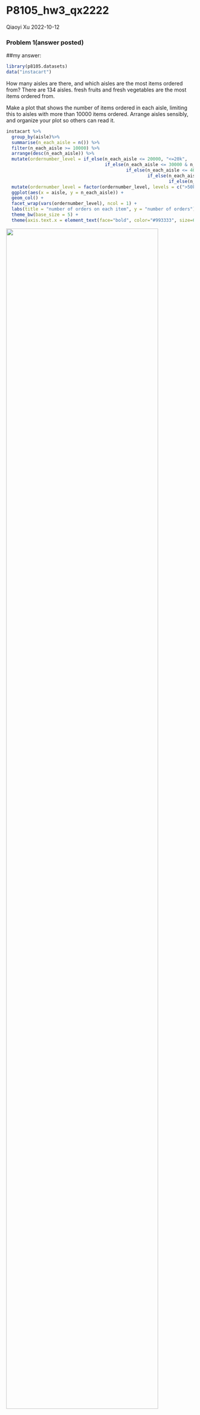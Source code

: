 P8105_hw3_qx2222
================
Qiaoyi Xu
2022-10-12

### Problem 1(answer posted)

\##my answer:

``` r
library(p8105.datasets)
data("instacart")
```

How many aisles are there, and which aisles are the most items ordered
from? There are 134 aisles. fresh fruits and fresh vegetables are the
most items ordered from.

Make a plot that shows the number of items ordered in each aisle,
limiting this to aisles with more than 10000 items ordered. Arrange
aisles sensibly, and organize your plot so others can read it.

``` r
instacart %>% 
  group_by(aisle)%>%
  summarise(n_each_aisle = n()) %>%
  filter(n_each_aisle >= 10000) %>%
  arrange(desc(n_each_aisle)) %>%
  mutate(ordernumber_level = if_else(n_each_aisle <= 20000, "<=20k",
                                     if_else(n_each_aisle <= 30000 & n_each_aisle > 20000, "20k-30k",
                                             if_else(n_each_aisle <= 40000 & n_each_aisle > 30000, "30k-40k",
                                                     if_else(n_each_aisle <= 50000 & n_each_aisle > 40000, "40k-50k",
                                                             if_else(n_each_aisle > 50000, ">50k", NA_character_))))))%>%
  mutate(ordernumber_level = factor(ordernumber_level, levels = c(">50k", "40k-50k", "30k-40k", "20k-30k","<=20k")))%>%
  ggplot(aes(x = aisle, y = n_each_aisle)) +
  geom_col() +
  facet_wrap(vars(ordernumber_level), ncol = 1) +
  labs(title = "number of orders on each item", y = "number of orders") +
  theme_bw(base_size = 5) +
  theme(axis.text.x = element_text(face="bold", color="#993333", size=6, angle=45))
```

<img src="P8105_hw3_qx2222_files/figure-gfm/unnamed-chunk-2-1.png" width="90%" />

\##answer:

#### Read in the data

``` r
instacart = 
  instacart %>% 
  as_tibble(instacart)
```

#### Answer questions about the data

This dataset contains 1384617 rows and 15 columns, with each row
resprenting a single product from an instacart order. Variables include
identifiers for user, order, and product; the order in which each
product was added to the cart. There are several order-level variables,
describing the day and time of the order, and number of days since prior
order. Then there are several item-specific variables, describing the
product name (e.g. Yogurt, Avocado), department (e.g. dairy and eggs,
produce), and aisle (e.g. yogurt, fresh fruits), and whether the item
has been ordered by this user in the past. In total, there are 39123
products found in 131209 orders from 131209 distinct users.

Below is a table summarizing the number of items ordered from aisle. In
total, there are 134 aisles, with fresh vegetables and fresh fruits
holding the most items ordered by far.

``` r
instacart %>% 
  count(aisle) %>% 
  arrange(desc(n))
```

    ## # A tibble: 134 × 2
    ##    aisle                              n
    ##    <chr>                          <int>
    ##  1 fresh vegetables              150609
    ##  2 fresh fruits                  150473
    ##  3 packaged vegetables fruits     78493
    ##  4 yogurt                         55240
    ##  5 packaged cheese                41699
    ##  6 water seltzer sparkling water  36617
    ##  7 milk                           32644
    ##  8 chips pretzels                 31269
    ##  9 soy lactosefree                26240
    ## 10 bread                          23635
    ## # … with 124 more rows

Next is a plot that shows the number of items ordered in each aisle.
Here, aisles are ordered by ascending number of items.

``` r
instacart %>% 
  count(aisle) %>% 
  filter(n > 10000) %>% 
  mutate(aisle = fct_reorder(aisle, n)) %>% 
  ggplot(aes(x = aisle, y = n)) + 
  geom_point() + 
  labs(title = "Number of items ordered in each aisle") +
  theme(axis.text.x = element_text(angle = 60, hjust = 1))
```

<img src="P8105_hw3_qx2222_files/figure-gfm/unnamed-chunk-5-1.png" width="90%" />

Our next table shows the three most popular items in aisles
`baking ingredients`, `dog food care`, and `packaged vegetables fruits`,
and includes the number of times each item is ordered in your table.

``` r
instacart %>% 
  filter(aisle %in% c("baking ingredients", "dog food care", "packaged vegetables fruits")) %>%
  group_by(aisle) %>% 
  count(product_name) %>% 
  mutate(rank = min_rank(desc(n))) %>% 
  filter(rank < 4) %>% 
  arrange(desc(n)) %>%
  knitr::kable()
```

| aisle                      | product_name                                  |    n | rank |
|:---------------------------|:----------------------------------------------|-----:|-----:|
| packaged vegetables fruits | Organic Baby Spinach                          | 9784 |    1 |
| packaged vegetables fruits | Organic Raspberries                           | 5546 |    2 |
| packaged vegetables fruits | Organic Blueberries                           | 4966 |    3 |
| baking ingredients         | Light Brown Sugar                             |  499 |    1 |
| baking ingredients         | Pure Baking Soda                              |  387 |    2 |
| baking ingredients         | Cane Sugar                                    |  336 |    3 |
| dog food care              | Snack Sticks Chicken & Rice Recipe Dog Treats |   30 |    1 |
| dog food care              | Organix Chicken & Brown Rice Recipe           |   28 |    2 |
| dog food care              | Small Dog Biscuits                            |   26 |    3 |

Finally is a table showing the mean hour of the day at which Pink Lady
Apples and Coffee Ice Cream are ordered on each day of the week. This
table has been formatted in an untidy manner for human readers. Pink
Lady Apples are generally purchased slightly earlier in the day than
Coffee Ice Cream, with the exception of day 5.

``` r
instacart %>%
  filter(product_name %in% c("Pink Lady Apples", "Coffee Ice Cream")) %>%
  group_by(product_name, order_dow) %>%
  summarize(mean_hour = mean(order_hour_of_day)) %>%
  spread(key = order_dow, value = mean_hour) %>%
  knitr::kable(digits = 2)
```

    ## `summarise()` has grouped output by 'product_name'. You can override using the
    ## `.groups` argument.

| product_name     |     0 |     1 |     2 |     3 |     4 |     5 |     6 |
|:-----------------|------:|------:|------:|------:|------:|------:|------:|
| Coffee Ice Cream | 13.77 | 14.32 | 15.38 | 15.32 | 15.22 | 12.26 | 13.83 |
| Pink Lady Apples | 13.44 | 11.36 | 11.70 | 14.25 | 11.55 | 12.78 | 11.94 |

### Problem 2

1.  Load, tidy, and otherwise wrangle the data. Your final dataset
    should include all originally observed variables and values; have
    useful variable names; include a weekday vs weekend variable; and
    encode data with reasonable variable classes.

``` r
accel_data = read_csv("data/accel_data.csv") %>%
  janitor::clean_names() %>%
  pivot_longer(cols = "activity_1":"activity_1440", names_to = "time", values_to = "activities" )%>%
  separate(time, c("repeatedword","minute"), sep = "_") %>%
  select(-repeatedword) %>%
  arrange(week, day) %>%
  mutate(minute = as.integer(minute)) %>%
  mutate(weekday_or_weekend = if_else(day %in% c("Saturday", "Sunday"), "weekend", "weekday" )) %>%
  mutate(weekday_or_weekend = factor(weekday_or_weekend))
```

    ## Rows: 35 Columns: 1443
    ## ── Column specification ────────────────────────────────────────────────────────
    ## Delimiter: ","
    ## chr    (1): day
    ## dbl (1442): week, day_id, activity.1, activity.2, activity.3, activity.4, ac...
    ## 
    ## ℹ Use `spec()` to retrieve the full column specification for this data.
    ## ℹ Specify the column types or set `show_col_types = FALSE` to quiet this message.

``` r
accel_data
```

    ## # A tibble: 50,400 × 6
    ##     week day_id day    minute activities weekday_or_weekend
    ##    <dbl>  <dbl> <chr>   <int>      <dbl> <fct>             
    ##  1     1      1 Friday      1       88.4 weekday           
    ##  2     1      1 Friday      2       82.2 weekday           
    ##  3     1      1 Friday      3       64.4 weekday           
    ##  4     1      1 Friday      4       70.0 weekday           
    ##  5     1      1 Friday      5       75.0 weekday           
    ##  6     1      1 Friday      6       66.3 weekday           
    ##  7     1      1 Friday      7       53.8 weekday           
    ##  8     1      1 Friday      8       47.8 weekday           
    ##  9     1      1 Friday      9       55.5 weekday           
    ## 10     1      1 Friday     10       43.0 weekday           
    ## # … with 50,390 more rows

Describe the resulting dataset:

This cleaned dataset has 50400 observations and 6 varibales, such as
week, day_id, day, minute, activities, weekday_or_weekend. In those
varibales, week,day_id, day, minute shows the exact time of collected
data. variable activities shows the number of activity happened in each
time. Finally, weekday_or_weekend variable we created shows data
collected in weekday or weekend.

2.  Using your tidied dataset, aggregate across minutes to create a
    total activity variable for each day, and create a table showing
    these totals. Are any trends apparent?

``` r
totals_table  = accel_data %>% group_by(day_id) %>%
  mutate(total = sum(activities))

totals_table
```

    ## # A tibble: 50,400 × 7
    ## # Groups:   day_id [35]
    ##     week day_id day    minute activities weekday_or_weekend   total
    ##    <dbl>  <dbl> <chr>   <int>      <dbl> <fct>                <dbl>
    ##  1     1      1 Friday      1       88.4 weekday            480543.
    ##  2     1      1 Friday      2       82.2 weekday            480543.
    ##  3     1      1 Friday      3       64.4 weekday            480543.
    ##  4     1      1 Friday      4       70.0 weekday            480543.
    ##  5     1      1 Friday      5       75.0 weekday            480543.
    ##  6     1      1 Friday      6       66.3 weekday            480543.
    ##  7     1      1 Friday      7       53.8 weekday            480543.
    ##  8     1      1 Friday      8       47.8 weekday            480543.
    ##  9     1      1 Friday      9       55.5 weekday            480543.
    ## 10     1      1 Friday     10       43.0 weekday            480543.
    ## # … with 50,390 more rows

``` r
totals_table %>%
  ggplot(aes(x = day_id, y = total, color = weekday_or_weekend )) + 
  geom_point() +
  labs(x = "Day_id", y = "total activities", title = "Total number of activities each day", 
       color = "weekday/weekend") +
  geom_smooth(se = FALSE) +
  theme_minimal() +
  theme(legend.position = "bottom",
        legend.title = element_blank())
```

    ## `geom_smooth()` using method = 'gam' and formula 'y ~ s(x, bs = "cs")'

<img src="P8105_hw3_qx2222_files/figure-gfm/unnamed-chunk-10-1.png" width="90%" />

From the plot we got, we could see the line showed total activities
counts on weekday is more stable, compared with the line of weekend.
Besides, for the total activities counts on weekday has sightly
increasing trend. But for the total activities counts on weekend has
sightly decreasing trend.

3.  Accelerometer data allows the inspection activity over the course of
    the day. Make a single-panel plot that shows the 24-hour activity
    time courses for each day and use color to indicate day of the week.
    Describe in words any patterns or conclusions you can make based on
    this graph.

``` r
accel_data %>%
  mutate(hour = minute/60) %>%
  ggplot(aes(x = hour, y = activities, color = day)) +
  geom_point() +
  geom_line(alpha = .5) +
  geom_smooth(aes(group = day), se = FALSE) +
  labs(x = "Hour", y = "number of activities", title = "the 24-hour activity time courses for each day", 
       color = "Day of week")
```

    ## `geom_smooth()` using method = 'gam' and formula 'y ~ s(x, bs = "cs")'

<img src="P8105_hw3_qx2222_files/figure-gfm/unnamed-chunk-11-1.png" width="90%" />

### Problem 3

``` r
#load data of problem 3
library(p8105.datasets)
data("ny_noaa")
```

To that end, write a short description of the dataset, noting the size
and structure of the data, describing some key variables, and indicating
the extent to which missing data is an issue. Then, do or answer the
following (commenting on the results of each):

1.  Do some data cleaning. Create separate variables for year, month,
    and day. Ensure observations for temperature, precipitation, and
    snowfall are given in reasonable units. For snowfall, what are the
    most commonly observed values? Why?

``` r
clean_noaa = ny_noaa %>%
  separate(date, c("year","month","day"), sep = "-") %>%
  mutate(year = as.numeric(year),
         month = as.numeric(month),
         day = as.numeric(day),
         tmax = as.numeric(tmax)/10,
         tmin = as.numeric(tmin)/10,
         prcp = as.numeric(prcp)/10)

clean_noaa
```

    ## # A tibble: 2,595,176 × 9
    ##    id           year month   day  prcp  snow  snwd  tmax  tmin
    ##    <chr>       <dbl> <dbl> <dbl> <dbl> <int> <int> <dbl> <dbl>
    ##  1 US1NYAB0001  2007    11     1    NA    NA    NA    NA    NA
    ##  2 US1NYAB0001  2007    11     2    NA    NA    NA    NA    NA
    ##  3 US1NYAB0001  2007    11     3    NA    NA    NA    NA    NA
    ##  4 US1NYAB0001  2007    11     4    NA    NA    NA    NA    NA
    ##  5 US1NYAB0001  2007    11     5    NA    NA    NA    NA    NA
    ##  6 US1NYAB0001  2007    11     6    NA    NA    NA    NA    NA
    ##  7 US1NYAB0001  2007    11     7    NA    NA    NA    NA    NA
    ##  8 US1NYAB0001  2007    11     8    NA    NA    NA    NA    NA
    ##  9 US1NYAB0001  2007    11     9    NA    NA    NA    NA    NA
    ## 10 US1NYAB0001  2007    11    10    NA    NA    NA    NA    NA
    ## # … with 2,595,166 more rows

``` r
snowball_values = ny_noaa %>%
  group_by(snow) %>%
  summarise(snowball_obs = n())%>%
  arrange(desc(snowball_obs))

snowball_values
```

    ## # A tibble: 282 × 2
    ##     snow snowball_obs
    ##    <int>        <int>
    ##  1     0      2008508
    ##  2    NA       381221
    ##  3    25        31022
    ##  4    13        23095
    ##  5    51        18274
    ##  6    76        10173
    ##  7     8         9962
    ##  8     5         9748
    ##  9    38         9197
    ## 10     3         8790
    ## # … with 272 more rows

2.  Make a two-panel plot showing the average max temperature in January
    and in July in each station across years. Is there any observable /
    interpretable structure? Any outliers?

``` r
average_maxtemp = clean_noaa %>%
  mutate(month = month.name[month]) %>%
  filter(month %in% c ("January", "July")) %>%
  group_by(id,year,month) %>%
  summarise(mean_tmax = mean(tmax, na.rm = T)) %>%
  filter(!is.na(mean_tmax)) %>%#clean missing data
  ggplot(aes(x = year, y = mean_tmax))+
  geom_point() +
  geom_smooth(se = FALSE) +
  facet_grid(.~month) +
  theme(panel.spacing = unit(1,"lines")) %>%
  labs(x = "Year", y = "Average Max Temperature",
       title = "the average max temperature in January and in July in each station")
```

    ## `summarise()` has grouped output by 'id', 'year'. You can override using the
    ## `.groups` argument.

``` r
average_maxtemp 
```

    ## `geom_smooth()` using method = 'gam' and formula 'y ~ s(x, bs = "cs")'

<img src="P8105_hw3_qx2222_files/figure-gfm/unnamed-chunk-15-1.png" width="90%" />

3.  Make a two-panel plot showing

<!-- -->

1)  tmax vs tmin for the full dataset (note that a scatterplot may not
    be the best option);

``` r
tmax_vs_tmin = clean_noaa %>%
  ggplot(aes(x = tmin, y = tmax))+
  geom_hex() +
  labs(x = "Minimum temperature (tenths of degrees C)", y = "Maximum temperature (tenths of degrees C)", 
       title = "tmax vs tmin for the full dataset", fill = "counts") +
  scale_x_continuous(n.breaks = 6) +
  scale_fill_continuous(breaks = c(10000,30000,50000)) +
  theme_minimal() +
  theme(legend.position = "bottom")

tmax_vs_tmin
```

<img src="P8105_hw3_qx2222_files/figure-gfm/unnamed-chunk-16-1.png" width="90%" />

2)  make a plot showing the distribution of snowfall values greater than
    0 and less than 100 separately by year.

``` r
dist_snowfall = clean_noaa %>%
  filter(snow>0&snow<100) %>%
  mutate(year = factor(year)) %>%
  ggplot(aes(x = snow, y = year, fill = year))+
  geom_density_ridges(alpha = .5, scale = 2) +
  labs(x = "Snowfall(mm)", y = "year", title = "the distribution of snowfall values by year")

dist_snowfall  
```

    ## Picking joint bandwidth of 3.76

<img src="P8105_hw3_qx2222_files/figure-gfm/unnamed-chunk-17-1.png" width="90%" />

Finally, combine this two plot into a two-panel plot.

``` r
final_two_panel = tmax_vs_tmin + dist_snowfall 

final_two_panel
```

    ## Picking joint bandwidth of 3.76

<img src="P8105_hw3_qx2222_files/figure-gfm/unnamed-chunk-18-1.png" width="90%" />
